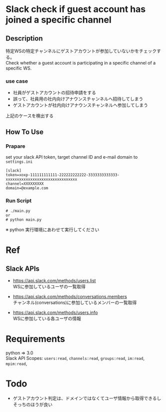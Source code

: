 # Slack check if guest account has joined a specific channel

## Description

特定WSの特定チャンネルにゲストアカウントが参加していないかをチェックする。  
Check whether a guest account is participating in a specific channel of a specific WS.  

### use case

* 社員がゲストアカウントの招待申請をする
* 誤って、社員用の社内向けアナウンスチャンネルへ招待してしまう
* ゲストアカウントが社内向けアナウンスチャンネルへ参加してしまう

上記のケースを検出する

## How To Use

### Prapare

set your slack API token, target channel ID and e-mail domain to `settings.ini`  
```
[slack]
token=xoxp-111111111111-222222222222-3333333333333-xxxxxxxxxxxxxxxxxxxxxxxxxxxxxxxx
channel=XXXXXXXXX
domain=@example.com
```

### Run Script

```
# ./main.py
or
# python main.py
```
※ python 実行環境にあわせて実行してください

# Ref

## Slack APIs

* https://api.slack.com/methods/users.list  
WSに参加しているユーザの一覧取得  

* https://api.slack.com/methods/conversations.members  
チャンネル(conversations)に参加しているメンバーの一覧取得  

* https://api.slack.com/methods/users.info  
WSに参加している各ユーザの情報  

# Requirements

python => 3.0  
Slack API Scopes: `users:read`, `channels:read`, `groups:read`, `im:read`, `mpim:read`, 

# Todo

* ゲストアカウント判定は、ドメインではなくてユーザ情報から取得できるしそっちのほうが良い
